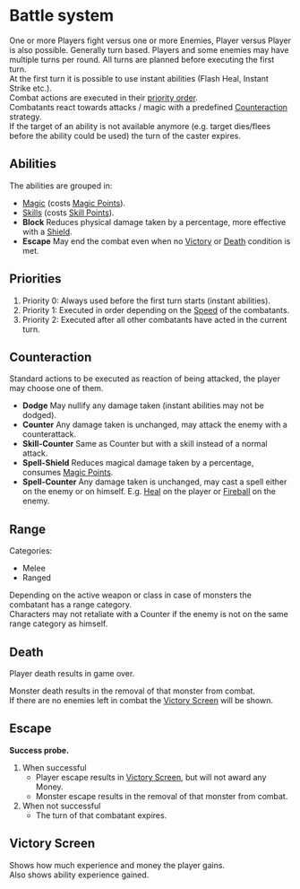
# Battle system

One or more Players fight versus one or more Enemies, Player versus Player is also possible.
Generally turn based.
Players and some enemies may have multiple turns per round.
All turns are planned before executing the first turn.  
At the first turn it is possible to use instant abilities (Flash Heal, Instant Strike etc.).  
Combat actions are executed in their [priority order](#priorities).  
Combatants react towards attacks / magic with a predefined [Counteraction](#counteraction) strategy.  
If the target of an ability is not available anymore (e.g. target dies/flees before the ability could be used) the turn of the caster expires.

## Abilities

The abilities are grouped in:
* [Magic](magic.md) (costs [Magic Points](attributes.md#magic-points)).
* [Skills](skills.md) (costs [Skill Points](attributes.md#skill-points)).
* **Block** Reduces physical damage taken by a percentage, more effective with a [Shield](items.md#shields).
* **Escape** May end the combat even when no [Victory](#victory) or [Death](#death) condition is met.



## Priorities

1. Priority 0: Always used before the first turn starts (instant abilities).
2. Priority 1: Executed in order depending on the [Speed](attributes.md#speed) of the combatants.
3. Priority 2: Executed after all other combatants have acted in the current turn.


## Counteraction

Standard actions to be executed as reaction of being attacked, the player may choose one of them.

* **Dodge** May nullify any damage taken (instant abilities may not be dodged).
* **Counter** Any damage taken is unchanged, may attack the enemy with a counterattack.
* **Skill-Counter** Same as Counter but with a skill instead of a normal attack.
* **Spell-Shield** Reduces magical damage taken by a percentage, consumes [Magic Points](attributes.md#magic-points).
* **Spell-Counter** Any damage taken is unchanged, may cast a spell either on the enemy or on himself. E.g. [Heal](magic.md#heal) on the player or [Fireball](magic.md#fireball) on the enemy.

## Range
Categories:
* Melee
* Ranged

Depending on the active weapon or class in case of monsters the combatant has a range category.  
Characters may not retaliate with a Counter if the enemy is not on the same range category as himself.

## Death

Player death results in game over.

Monster death results in the removal of that monster from combat.  
If there are no enemies left in combat the [Victory Screen](#victory-Screen) will be shown.

## Escape

**Success probe.**

1. When successful
   * Player escape results in [Victory Screen](#victory-Screen), but will not award any Money.
   * Monster escape results in the removal of that monster from combat.
2. When not successful
   * The turn of that combatant expires.

## Victory Screen

Shows how much experience and money the player gains.  
Also shows ability experience gained.
